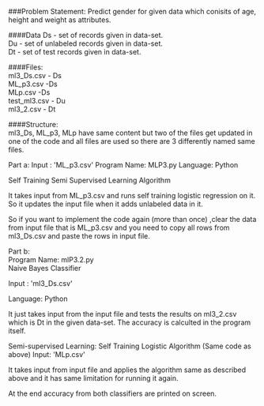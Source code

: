 ###Problem Statement: Predict gender for given data which conisits of age, height and weight as attributes.

####Data
Ds - set of records given in data-set.    
Du - set of unlabeled records given in data-set.  
Dt - set of test records given in data-set.  

####Files:  
ml3_Ds.csv - Ds  
ML_p3.csv -Ds  
MLp.csv -Ds  
test_ml3.csv - Du  
ml3_2.csv - Dt  

####Structure:  
ml3_Ds, ML_p3, MLp have same content but two of the files get updated in one of the code and all files are used so there are 3 differently named same files. 

Part a:
Input : 'ML_p3.csv'
Program Name: MLP3.py
Language: Python 

Self Training Semi Supervised Learning Algorithm  

It takes input from ML_p3.csv and runs self training logistic regression on it. So it updates the input file when it adds unlabeled data in it.

So if you want to implement the code again (more than once) ,clear the data from input file that is ML_p3.csv and you need to copy all rows from ml3_Ds.csv and paste the rows in input file.   


Part b:  
Program Name: mlP3.2.py  
Naive Bayes Classifier  

Input : 'ml3_Ds.csv'

Language: Python

It just takes input from the input file and tests the results on ml3_2.csv which is Dt in the given data-set. The accuracy is calculted in the program itself.

Semi-supervised Learning: Self Training Logistic Algorithm (Same code as above) 
Input: 'MLp.csv'  

It takes input from input file and applies the algorithm same as described above and it has same limitation for running it again.  

At the end accuracy from both classifiers are printed on screen.
